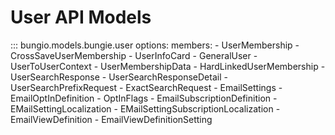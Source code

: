# User API Models


::: bungio.models.bungie.user
    options:
        members:
            - UserMembership
            - CrossSaveUserMembership
            - UserInfoCard
            - GeneralUser
            - UserToUserContext
            - UserMembershipData
            - HardLinkedUserMembership
            - UserSearchResponse
            - UserSearchResponseDetail
            - UserSearchPrefixRequest
            - ExactSearchRequest
            - EmailSettings
            - EmailOptInDefinition
            - OptInFlags
            - EmailSubscriptionDefinition
            - EMailSettingLocalization
            - EMailSettingSubscriptionLocalization
            - EmailViewDefinition
            - EmailViewDefinitionSetting

